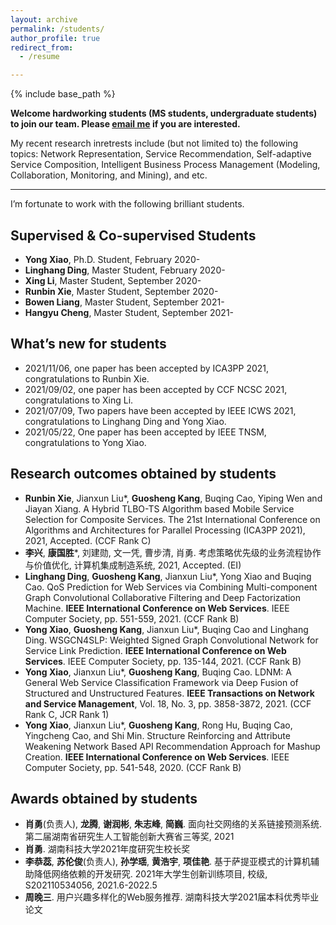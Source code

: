 ```yaml
---
layout: archive
permalink: /students/
author_profile: true
redirect_from:
  - /resume

---
```


{% include base_path %}

**Welcome hardworking students (MS students, undergraduate students) to join our team. Please <a href="mailto:guoshengkang@gmail.com">email me</a> if you are interested.**

My recent research inretrests include (but not limited to)  the following topics: Network Representation, Service Recommendation, Self-adaptive Service Composition, Intelligent Business Process Management (Modeling, Collaboration, Monitoring, and Mining), and etc.  

------

I’m fortunate to work with the following brilliant students.  

Supervised & Co-supervised Students
------

- **Yong Xiao**, Ph.D. Student, February 2020-
- **Linghang Ding**, Master Student, February 2020-
- **Xing Li**, Master Student, September 2020-
- **Runbin Xie**, Master Student, September 2020-
- **Bowen Liang**, Master Student, September 2021-
- **Hangyu Cheng**, Master Student, September 2021-

What’s new for students
------
- 2021/11/06, one paper has been accepted by ICA3PP 2021, congratulations to Runbin Xie.
- 2021/09/02, one paper has been accepted by CCF NCSC 2021, congratulations to Xing Li.
- 2021/07/09, Two papers have been accepted by IEEE ICWS 2021, congratulations to Linghang Ding and Yong Xiao.
- 2021/05/22, One  paper has been accepted by IEEE TNSM, congratulations to Yong Xiao.

Research outcomes obtained by students
------
- **Runbin Xie**, Jianxun Liu*, **Guosheng Kang**, Buqing Cao, Yiping Wen and Jiayan Xiang. A Hybrid TLBO-TS Algorithm based Mobile Service Selection for Composite Services. The 21st International Conference on Algorithms and Architectures for Parallel Processing (ICA3PP 2021), 2021, Accepted. (CCF Rank C)
- **李兴**, **康国胜***, 刘建勋, 文一凭, 曹步清, 肖勇. 考虑策略优先级的业务流程协作与价值优化, 计算机集成制造系统, 2021, Accepted. (EI)
- **Linghang Ding**, **Guosheng Kang**, Jianxun Liu*, Yong Xiao and Buqing Cao. QoS Prediction for Web Services via Combining Multi-component Graph Convolutional Collaborative Filtering and Deep Factorization Machine. **IEEE International Conference on Web Services**. IEEE Computer Society, pp. 551-559, 2021.  (CCF Rank B)
- **Yong Xiao**, **Guosheng Kang**, Jianxun Liu*, Buqing Cao and Linghang Ding. WSGCN4SLP: Weighted Signed Graph Convolutional Network for Service Link Prediction. **IEEE International Conference on Web Services**. IEEE Computer Society, pp. 135-144, 2021.  (CCF Rank B)
- **Yong Xiao**, Jianxun Liu*, **Guosheng Kang**, Buqing Cao. LDNM: A General Web Service Classification Framework via Deep Fusion of Structured and Unstructured Features. **IEEE Transactions on Network and Service Management**, Vol. 18, No. 3, pp. 3858-3872, 2021.  (CCF Rank C, JCR Rank 1)
- **Yong Xiao**, Jianxun Liu*, **Guosheng Kang**, Rong Hu, Buqing Cao, Yingcheng Cao, and Shi Min. Structure Reinforcing and Attribute Weakening Network Based API Recommendation Approach for Mashup Creation. **IEEE International Conference on Web Services**. IEEE Computer Society, pp. 541-548, 2020.  (CCF Rank B)

Awards obtained by students
------
- **肖勇**(负责人), **龙腾**, **谢润彬**, **朱志峰**, **简巍**. 面向社交网络的关系链接预测系统. 第二届湖南省研究生人工智能创新大赛省三等奖, 2021
- **肖勇**. 湖南科技大学2021年度研究生校长奖
- **李恭蕊**, **苏伦俊**(负责人), **孙学瑶**, **黄浩宇**, **项佳艳**. 基于萨提亚模式的计算机辅助降低网络依赖的开发研究. 2021年大学生创新训练项目, 校级, S202110534056, 2021.6-2022.5
- **周晚三**. 用户兴趣多样化的Web服务推荐. 湖南科技大学2021届本科优秀毕业论文
